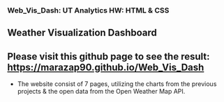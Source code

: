 ### Web_Vis_Dash: UT Analytics HW: HTML &amp; CSS

## Weather Visualization Dashboard
## Please visit this github page to see the result: https://marazap90.github.io/Web_Vis_Dash

* The website consist of 7 pages, utilizing the charts from the previous projects & the open data from the Open Weather Map API.
